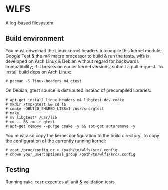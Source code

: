 # WLFS
A log-based filesystem

## Build environment
You must download the Linux kernel headers to compile this kernel module; Google Test & the m4 macro processor to build & run the tests. wlfs is developed on Arch Linux & Debian without regard for backwards compatibility; if it breaks on earlier kernel versions, submit a pull request.  To install build deps on Arch Linux:
```
# pacman -S linux-headers m4 gtest
```
On Debian, gtest source is distributed instead of precompiled libraries:
```
# apt-get install linux-headers m4 libgtest-dev cmake
# mkdir /tmp/gtest && cd !$
# cmake -DBUILD_SHARED_LIBS=1 /usr/src/gtest
# make
# mv libgtest* /usr/lib
# cd .. && rm -r gtest
# apt-get remove --purge cmake -y && apt-get autoremove -y
```
You must also copy the kernel configuration to the build directory.  To copy the configuration of the currently running kernel:
```
# zcat /proc/config.gz > /path/to/wlfs/src/.config
# chown your_user:optional_group /path/to/wlfs/src/.config
```

## Testing
Running `make test` executes all unit & validation tests


